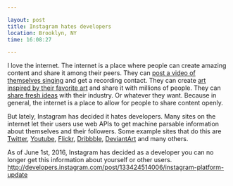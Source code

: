 ```yaml
---

layout: post
title: Instagram hates developers
location: Brooklyn, NY
time: 16:08:27

---
```


I love the internet. The internet is a place where people can create amazing content and share it among their peers. They can [post a video of themselves singing](https://www.youtube.com/watch?v=eQOFRZ1wNLw) and get a recording contact. They can create [art inspired by their favorite art](http://behindinfinity.deviantart.com/art/Death-Note-This-Is-Heaven-52682456) and share it with millions of people. They can [share fresh ideas](https://dribbble.com/shots?sort=recent) with their industry. Or whatever they want. Because in general, the internet is a place to allow for people to share content openly.

But lately, Instagram has decided it hates developers. Many sites on the internet let their users use web APIs to get machine parsable information about themselves and their followers. Some example sites that do this are [Twitter](), [Youtube](), [Flickr](), [Dribbble](), [DeviantArt]() and many others.

As of June 1st, 2016, Instagram has decided as a developer you can no longer get this information about yourself or other users. http://developers.instagram.com/post/133424514006/instagram-platform-update

